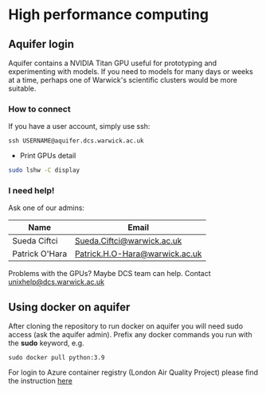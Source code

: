 # High performance computing
## Aquifer login
Aquifer contains a NVIDIA Titan GPU useful for prototyping and experimenting with models.
If you need to models for many days or weeks at a time, perhaps one of Warwick's scientific clusters would be more suitable.

### How to connect

If you have a user account, simply use ssh:

```
ssh USERNAME@aquifer.dcs.warwick.ac.uk
```

- Print GPUs detail

```bash
sudo lshw -C display
```

### I need help!

Ask one of our admins:

| Name        | Email |
| ----------- | ----------- |
| Sueda Ciftci      | Sueda.Ciftci@warwick.ac.uk       |
| Patrick O'Hara   | Patrick.H.O-Hara@warwick.ac.uk      |

Problems with the GPUs? Maybe DCS team can help. Contact unixhelp@dcs.warwick.ac.uk

## Using docker on aquifer

After cloning the repository to run docker on aquifer you will need sudo access (ask the aquifer admin).
Prefix any docker commands you run with the **sudo** keyword, e.g.

```
sudo docker pull python:3.9
```

For login to Azure container registry (London Air Quality Project) please find the instruction [here](docker.md)